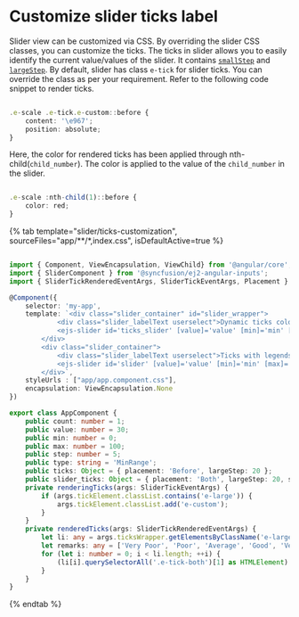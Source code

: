 # Customize slider ticks label

Slider view can be customized via CSS. By overriding the slider CSS classes, you can customize the
ticks. The ticks in slider allows you to easily identify the current value/values of the slider. It
contains [`smallStep`](../../api/slider/ticksData/#smallstep)
and [`largeStep`](../../api/slider/ticksData/#largestep). By
default, slider has class `e-tick` for slider ticks. You can override the class as per your requirement.
Refer to the following code snippet to render ticks.

```typescript

.e-scale .e-tick.e-custom::before {
    content: '\e967';
    position: absolute;
}

```

Here, the color for rendered ticks has been applied through nth-child(`child_number`). The color is
applied to the value of the `child_number` in the slider.

```typescript

.e-scale :nth-child(1)::before {
    color: red;
}

```

{% tab template="slider/ticks-customization", sourceFiles="app/**/*,index.css", isDefaultActive=true %}

```typescript

import { Component, ViewEncapsulation, ViewChild} from '@angular/core';
import { SliderComponent } from '@syncfusion/ej2-angular-inputs';
import { SliderTickRenderedEventArgs, SliderTickEventArgs, Placement } from '@syncfusion/ej2-inputs';

@Component({
    selector: 'my-app',
    template: `<div class="slider_container" id="slider_wrapper">
            <div class="slider_labelText userselect">Dynamic ticks color</div>
            <ejs-slider id='ticks_slider' [value]='value' [min]='min' [max]='max' [type]='type' [step]='step' [ticks]='ticks' (renderingTicks)='renderingTicks($event)' ></ejs-slider>
        </div>
        <div class="slider_container">
            <div class="slider_labelText userselect">Ticks with legends</div>
            <ejs-slider id='slider' [value]='value' [min]='min' [max]='max' [type]='type' [ticks]='slider_ticks' (renderedTicks)='renderedTicks($event)'></ejs-slider>
        </div>`,
    styleUrls : ["app/app.component.css"],
    encapsulation: ViewEncapsulation.None
})

export class AppComponent {
    public count: number = 1;
    public value: number = 30;
    public min: number = 0;
    public max: number = 100;
    public step: number = 5;
    public type: string = 'MinRange';
    public ticks: Object = { placement: 'Before', largeStep: 20 };
    public slider_ticks: Object = { placement: 'Both', largeStep: 20, smallStep: 5 };
    private renderingTicks(args: SliderTickEventArgs) {
        if (args.tickElement.classList.contains('e-large')) {
            args.tickElement.classList.add('e-custom');
        }
    }
    private renderedTicks(args: SliderTickRenderedEventArgs) {
        let li: any = args.ticksWrapper.getElementsByClassName('e-large');
        let remarks: any = ['Very Poor', 'Poor', 'Average', 'Good', 'Very Good', 'Excellent'];
        for (let i: number = 0; i < li.length; ++i) {
            (li[i].querySelectorAll('.e-tick-both')[1] as HTMLElement).innerText = remarks[i];
        }
    }
}

```

{% endtab %}
